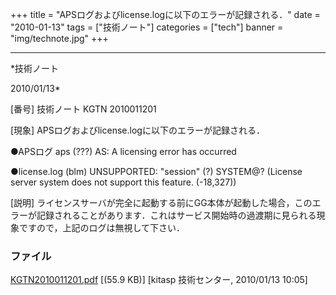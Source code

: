 ﻿+++
title = "APSログおよびlicense.logに以下のエラーが記録される．"
date = "2010-01-13"
tags = ["技術ノート"]
categories = ["tech"]
banner = "img/technote.jpg"
+++

-----------------------------------------------------------------------------------------------------------------------------

*技術ノート

2010/01/13*


[番号]
技術ノート KGTN 2010011201

[現象]
APSログおよびlicense.logに以下のエラーが記録される．

●APSログ
aps (???) AS: A licensing error has occurred

●license.log
(blm) UNSUPPORTED: "session" (?) SYSTEM@? (License server system does
not support this feature. (-18,327))

[説明]
ライセンスサーバが完全に起動する前にGG本体が起動した場合，このエラーが記録されることがあります．これはサービス開始時の過渡期に見られる現象ですので，上記のログは無視して下さい．


### ファイル

 
 


[KGTN2010011201.pdf](http://techreport.kitasp.net/attachments/download/43/KGTN2010011201.pdf)
 [(55.9 KB)] [kitasp 技術センター, 2010/01/13
10:05]


 


 

